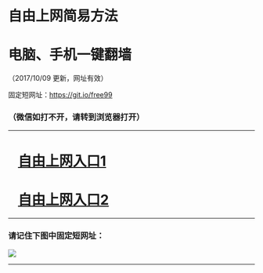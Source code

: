 ﻿# 自由上网简易方法

# 电脑、手机一键翻墙

（2017/10/09 更新，网址有效）

固定短网址：https://git.io/free99

### （微信如打不开，请转到浏览器打开）


***





# &nbsp;&nbsp; <a href="http://ft386727058.fwq-tz-1001.info/fwqtz01.html?t=100900115460 " target="_blank">自由上网入口1</a>
# &nbsp;&nbsp; <a href="http://ft214707237.fwq-tz-1002.info/fwqtz02.html?t=10090013518 " target="_blank">自由上网入口2</a>
***

### 请记住下图中固定短网址：

<img src="https://s3-us-west-2.amazonaws.com/fwq-1001/yjfq-20170905okok.png" /> 


***

